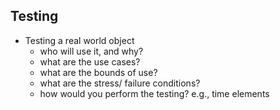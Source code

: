 ## Testing

- Testing a real world object
  - who will use it, and why?
  - what are the use cases?
  - what are the bounds of use?
  - what are the stress/ failure conditions?
  - how would you perform the testing? e.g., time elements
